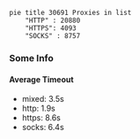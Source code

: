 
```mermaid
pie title 30691 Proxies in list
    "HTTP" : 20880
    "HTTPS": 4093
    "SOCKS" : 8757
```

### Some Info
#### Average Timeout

- mixed: 3.5s
- http: 1.9s
- https: 8.6s
- socks: 6.4s
